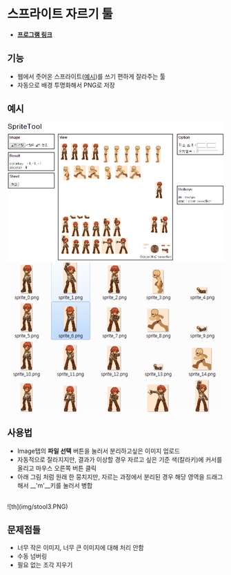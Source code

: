 스프라이트 자르기 툴
====

* __[프로그램 링크](http://pjc.luavis.kr/js/sprite/tool.html)__

기능
----
* 웹에서 줏어온 스프라이트([예시](http://www.spriters-resource.com/mobile/adventuretimeheroesofooo/sheet/64447/))를 쓰기 편하게 잘라주는 툴
* 자동으로 배경 투명화해서 PNG로 저장

예시
----
![th](img/stool1.PNG)
<br>
![th](img/stool2.PNG)

사용법
----
* Image탭의 __파일 선택__ 버튼을 눌러서 분리하고싶은 이미지 업로드
* 자동적으로 잘라지지만, 결과가 이상할 경우 자르고 싶은 기준 색(칼라키)에 커서를 올리고 마우스 오른쪽 버튼 클릭
* 아래 그림 처럼 원래 한 뭉치지만, 자르는 과정에서 분리된 경우 해당 영역을 드래그 해서 __'m'__키를 눌러서 병합
<br>
![th](img/stool3.PNG)

문제점들
----
* 너무 작은 이미지, 너무 큰 이미지에 대해 처리 안함
* 수동 넘버링
* 필요 없는 조각 지우기
